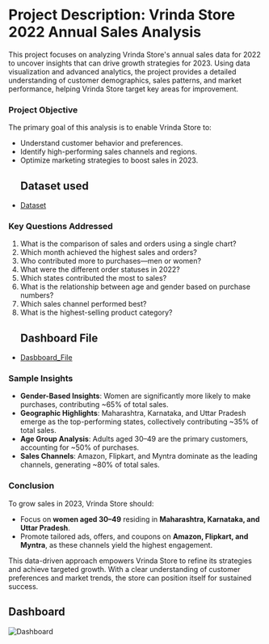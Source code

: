 # Project Description: Vrinda Store 2022 Annual Sales Analysis

This project focuses on analyzing Vrinda Store's annual sales data for 2022 to uncover insights that can drive growth strategies for 2023. Using data visualization and advanced analytics, the project provides a detailed understanding of customer demographics, sales patterns, and market performance, helping Vrinda Store target key areas for improvement.

### **Project Objective**

The primary goal of this analysis is to enable Vrinda Store to:

- Understand customer behavior and preferences.
- Identify high-performing sales channels and regions.
- Optimize marketing strategies to boost sales in 2023.
  ## Dataset used
- <a href = "https://github.com/Sahil302002/Exel_Project_Repository/blob/main/Vrinda%20Store%20Data%20Analysis%20(1).xlsx"> Dataset </a>
  
### **Key Questions Addressed**

1. What is the comparison of sales and orders using a single chart?
2. Which month achieved the highest sales and orders?
3. Who contributed more to purchases—men or women?
4. What were the different order statuses in 2022?
5. Which states contributed the most to sales?
6. What is the relationship between age and gender based on purchase numbers?
7. Which sales channel performed best?
8. What is the highest-selling product category?
   ## Dashboard File
- <a href = "Vrinda Store Data Analysis (1).xlsx"> Dasbboard_File </a>

### **Sample Insights**

- **Gender-Based Insights**: Women are significantly more likely to make purchases, contributing ~65% of total sales.
- **Geographic Highlights**: Maharashtra, Karnataka, and Uttar Pradesh emerge as the top-performing states, collectively contributing ~35% of total sales.
- **Age Group Analysis**: Adults aged 30–49 are the primary customers, accounting for ~50% of purchases.
- **Sales Channels**: Amazon, Flipkart, and Myntra dominate as the leading channels, generating ~80% of total sales.

### **Conclusion**

To grow sales in 2023, Vrinda Store should:

- Focus on **women aged 30–49** residing in **Maharashtra, Karnataka, and Uttar Pradesh**.
- Promote tailored ads, offers, and coupons on **Amazon, Flipkart, and Myntra**, as these channels yield the highest engagement.

This data-driven approach empowers Vrinda Store to refine its strategies and achieve targeted growth. With a clear understanding of customer preferences and market trends, the store can position itself for sustained success.
## Dashboard 
![Dashboard](https://github.com/user-attachments/assets/69dae05a-c845-4683-9e25-54d98e8484b0)

